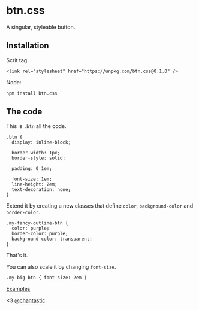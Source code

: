 # btn.css

A singular, styleable button.

## Installation

Scrit tag:

    <link rel="stylesheet" href="https://unpkg.com/btn.css@0.1.0" />

Node:

    npm install btn.css

## The code

This is `.btn` all the code.

    .btn {
      display: inline-block;

      border-width: 1px;
      border-style: solid;

      padding: 0 1em;

      font-size: 1em;
      line-height: 2em;
      text-decoration: none;
    }

Extend it by creating a new classes that define `color`, `background-color` and `border-color`.

    .my-fancy-outline-btn {
      color: purple;
      border-color: purple;
      background-color: transparent;
    }

That's it.

You can also scale it by changing `font-size`.

    .my-big-btn { font-size: 2em }

[Examples](https://chantastic.org/btn.css/)

<3 [@chantastic](http://twitter.com/chantastic)